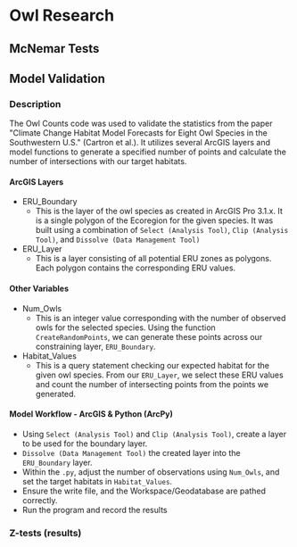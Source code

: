 # Owl Research

## McNemar Tests

## Model Validation


### Description
The Owl Counts code was used to validate the statistics from the paper "Climate Change Habitat Model Forecasts for Eight Owl Species in the Southwestern U.S." (Cartron et al.). It utilizes several ArcGIS layers and model functions to generate a specified number of points and calculate the number of intersections with our target habitats.

#### ArcGIS Layers
* ERU_Boundary
  * This is the layer of the owl species as created in ArcGIS Pro 3.1.x. It is a single polygon of the Ecoregion for the given species. It was built using a combination of `Select (Analysis Tool)`, `Clip (Analysis Tool)`, and `Dissolve (Data Management Tool)`
* ERU_Layer
  * This is a layer consisting of all potential ERU zones as polygons. Each polygon contains the corresponding ERU values.


#### Other Variables
* Num_Owls
  * This is an integer value corresponding with the number of observed owls for the selected species. Using the function `CreateRandomPoints`, we can generate these points across our constraining layer, `ERU_Boundary`.
* Habitat_Values
  * This is a query statement checking our expected habitat for the given owl species. From our `ERU_Layer`, we select these ERU values and count the number of intersecting points from the points we generated.
 

#### Model Workflow - ArcGIS & Python (ArcPy)
* Using `Select (Analysis Tool)` and `Clip (Analysis Tool)`, create a layer to be used for the boundary layer.
* `Dissolve (Data Management Tool)` the created layer into the `ERU_Boundary` layer.
* Within the `.py`, adjust the number of observations using `Num_Owls`, and set the target habitats in `Habitat_Values`.
* Ensure the write file, and the Workspace/Geodatabase are pathed correctly.
* Run the program and record the results

### Z-tests (results)
